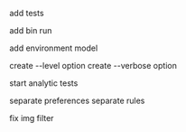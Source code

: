 add tests

add bin run

add environment model

create --level option
create --verbose option

start analytic tests

separate preferences 
separate rules

fix img filter
